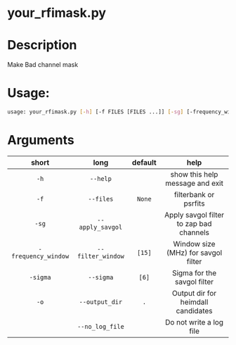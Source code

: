 
your_rfimask.py
===============

# Description


Make Bad channel mask
# Usage:


```bash
usage: your_rfimask.py [-h] [-f FILES [FILES ...]] [-sg] [-frequency_window FILTER_WINDOW [FILTER_WINDOW ...]] [-sigma SIGMA [SIGMA ...]] [-o OUTPUT_DIR] [--no_log_file]

```
# Arguments

|short|long|default|help|
| :---: | :---: | :---: | :---: |
|`-h`|`--help`||show this help message and exit|
|`-f`|`--files`|`None`|filterbank or psrfits|
|`-sg`|`--apply_savgol`||Apply savgol filter to zap bad channels|
|`-frequency_window`|`--filter_window`|`[15]`|Window size (MHz) for savgol filter|
|`-sigma`|`--sigma`|`[6]`|Sigma for the savgol filter|
|`-o`|`--output_dir`|`.`|Output dir for heimdall candidates|
||`--no_log_file`||Do not write a log file|
